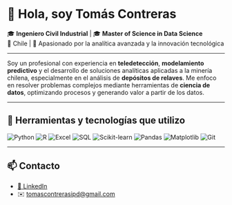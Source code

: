 # 👋 Hola, soy Tomás Contreras

🎓 **Ingeniero Civil Industrial** | 🎓 **Master of Science in Data Science**  
📍 Chile | 🧠 Apasionado por la analítica avanzada y la innovación tecnológica

---

Soy un profesional con experiencia en **teledetección**, **modelamiento predictivo** y el desarrollo de soluciones analíticas aplicadas a la minería chilena, especialmente en el análisis de **depósitos de relaves**. Me enfoco en resolver problemas complejos mediante herramientas de **ciencia de datos**, optimizando procesos y generando valor a partir de los datos.

---

## 🧰 Herramientas y tecnologías que utilizo

![Python](https://img.shields.io/badge/Python-3776AB?style=for-the-badge&logo=python&logoColor=white)
![R](https://img.shields.io/badge/R-276DC3?style=for-the-badge&logo=r&logoColor=white)
![Excel](https://img.shields.io/badge/Excel-217346?style=for-the-badge&logo=microsoft-excel&logoColor=white)
![SQL](https://img.shields.io/badge/SQL-003B57?style=for-the-badge&logo=sqlite&logoColor=white)
![Scikit-learn](https://img.shields.io/badge/scikit--learn-F7931E?style=for-the-badge&logo=scikitlearn&logoColor=white)
![Pandas](https://img.shields.io/badge/Pandas-150458?style=for-the-badge&logo=pandas&logoColor=white)
![Matplotlib](https://img.shields.io/badge/Matplotlib-ffffff?style=for-the-badge&logo=matplotlib&logoColor=black)
![Git](https://img.shields.io/badge/Git-F05032?style=for-the-badge&logo=git&logoColor=white)


---

## 📫 Contacto

- [💼 LinkedIn](https://www.linkedin.com/in/tom%C3%A1s-contreras-delporte)
- ✉️ tomascontrerasipd@gmail.com
